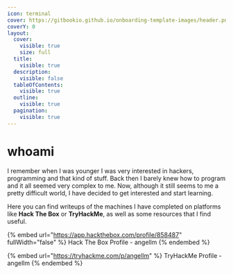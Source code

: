 ```yaml
---
icon: terminal
cover: https://gitbookio.github.io/onboarding-template-images/header.png
coverY: 0
layout:
  cover:
    visible: true
    size: full
  title:
    visible: true
  description:
    visible: false
  tableOfContents:
    visible: true
  outline:
    visible: true
  pagination:
    visible: true
---
```


# whoami

I remember when I was younger I was very interested in hackers, programming and that kind of stuff. Back then I barely knew how to program and it all seemed very complex to me. Now, although it still seems to me a pretty difficult world, I have decided to get interested and start learning.&#x20;

Here you can find writeups of the machines I have completed on platforms like **Hack The Box** or **TryHackMe**, as well as some resources that I find useful.

{% embed url="https://app.hackthebox.com/profile/858487" fullWidth="false" %}
Hack The Box Profile - angellm
{% endembed %}

{% embed url="https://tryhackme.com/p/angellm" %}
TryHackMe Profile - angellm
{% endembed %}

